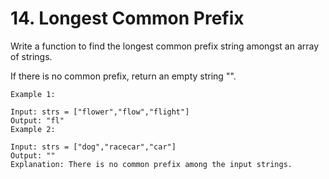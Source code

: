 # 14. Longest Common Prefix

Write a function to find the longest common prefix string amongst an array of strings.

If there is no common prefix, return an empty string "".

```text
Example 1:

Input: strs = ["flower","flow","flight"]
Output: "fl"
Example 2:

Input: strs = ["dog","racecar","car"]
Output: ""
Explanation: There is no common prefix among the input strings.
```